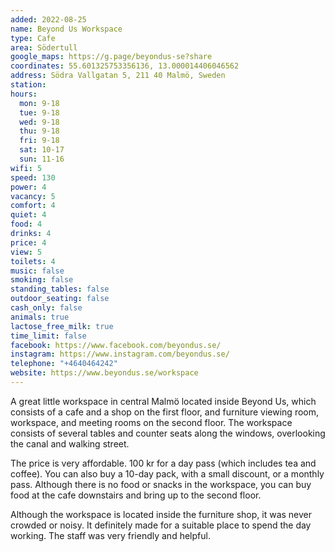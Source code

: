 ```yaml
---
added: 2022-08-25
name: Beyond Us Workspace
type: Cafe
area: Södertull
google_maps: https://g.page/beyondus-se?share
coordinates: 55.601325753356136, 13.000014406046562
address: Södra Vallgatan 5, 211 40 Malmö, Sweden
station: 
hours:
  mon: 9-18
  tue: 9-18
  wed: 9-18
  thu: 9-18
  fri: 9-18
  sat: 10-17
  sun: 11-16
wifi: 5
speed: 130
power: 4
vacancy: 5
comfort: 4
quiet: 4
food: 4
drinks: 4
price: 4
view: 5
toilets: 4
music: false
smoking: false
standing_tables: false
outdoor_seating: false
cash_only: false
animals: true
lactose_free_milk: true
time_limit: false
facebook: https://www.facebook.com/beyondus.se/
instagram: https://www.instagram.com/beyondus.se/
telephone: "+4640464242"
website: https://www.beyondus.se/workspace
---
```


A great little workspace in central Malmö located inside Beyond Us, which consists of a cafe and a shop on the first floor, and furniture viewing room, workspace, and meeting rooms on the second floor. The workspace consists of several tables and counter seats along the windows, overlooking the canal and walking street.

The price is very affordable. 100 kr for a day pass (which includes tea and coffee). You can also buy a 10-day pack, with a small discount, or a monthly pass. Although there is no food or snacks in the workspace, you can buy food at the cafe downstairs and bring up to the second floor.

Although the workspace is located inside the furniture shop, it was never crowded or noisy. It definitely made for a suitable place to spend the day working. The staff was very friendly and helpful.
